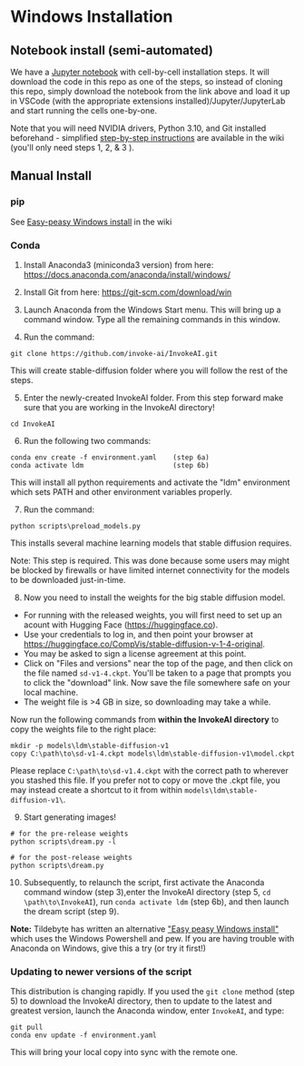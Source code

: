 # **Windows Installation**

## **Notebook install (semi-automated)**

We have a [Jupyter
notebook](https://github.com/lstein/stable-diffusion/blob/main/notebooks/Stable-Diffusion-local-Windows.ipynb)
with cell-by-cell installation steps. It will download the code in
this repo as one of the steps, so instead of cloning this repo, simply
download the notebook from the link above and load it up in VSCode
(with the appropriate extensions installed)/Jupyter/JupyterLab and
start running the cells one-by-one.

Note that you will need NVIDIA drivers, Python 3.10, and Git installed
beforehand - simplified [step-by-step
instructions](https://github.com/lstein/stable-diffusion/wiki/Easy-peasy-Windows-install)
are available in the wiki (you'll only need steps 1, 2, & 3 ).

## **Manual Install**

### **pip**

See [Easy-peasy Windows install](https://github.com/lstein/stable-diffusion/wiki/Easy-peasy-Windows-install)
in the wiki

### **Conda**

1. Install Anaconda3 (miniconda3 version) from here: https://docs.anaconda.com/anaconda/install/windows/

2. Install Git from here: https://git-scm.com/download/win

3. Launch Anaconda from the Windows Start menu. This will bring up a command window. Type all the remaining commands in this window.

4. Run the command:

```
git clone https://github.com/invoke-ai/InvokeAI.git
```

This will create stable-diffusion folder where you will follow the rest of the steps.

5. Enter the newly-created InvokeAI folder. From this step forward make sure that you are working in the InvokeAI directory!

```
cd InvokeAI
```

6. Run the following two commands:

```
conda env create -f environment.yaml    (step 6a)
conda activate ldm                      (step 6b)
```

This will install all python requirements and activate the "ldm"
environment which sets PATH and other environment variables properly.

7. Run the command:

```
python scripts\preload_models.py
```

This installs several machine learning models that stable diffusion requires.

Note: This step is required. This was done because some users may might be blocked by firewalls or have limited internet connectivity for the models to be downloaded just-in-time.

8. Now you need to install the weights for the big stable diffusion model.

- For running with the released weights, you will first need to set up an acount with Hugging Face (https://huggingface.co).
- Use your credentials to log in, and then point your browser at https://huggingface.co/CompVis/stable-diffusion-v-1-4-original.
- You may be asked to sign a license agreement at this point.
- Click on "Files and versions" near the top of the page, and then click on the file named `sd-v1-4.ckpt`. You'll be taken to a page that
  prompts you to click the "download" link. Now save the file somewhere safe on your local machine.
- The weight file is >4 GB in size, so
  downloading may take a while.

Now run the following commands from **within the InvokeAI directory** to copy the weights file to the right place:

```
mkdir -p models\ldm\stable-diffusion-v1
copy C:\path\to\sd-v1-4.ckpt models\ldm\stable-diffusion-v1\model.ckpt
```

Please replace `C:\path\to\sd-v1.4.ckpt` with the correct path to wherever you stashed this file. If you prefer not to copy or move the .ckpt file,
you may instead create a shortcut to it from within `models\ldm\stable-diffusion-v1\`.

9. Start generating images!

```
# for the pre-release weights
python scripts\dream.py -l

# for the post-release weights
python scripts\dream.py
```

10. Subsequently, to relaunch the script, first activate the Anaconda command window (step 3),enter the InvokeAI directory (step 5, `cd \path\to\InvokeAI`), run `conda activate ldm` (step 6b), and then launch the dream script (step 9).

**Note:** Tildebyte has written an alternative ["Easy peasy Windows
install"](https://github.com/lstein/stable-diffusion/wiki/Easy-peasy-Windows-install)
which uses the Windows Powershell and pew. If you are having trouble with Anaconda on Windows, give this a try (or try it first!)

### Updating to newer versions of the script

This distribution is changing rapidly. If you used the `git clone` method (step 5) to download the InvokeAI directory, then to update to the latest and greatest version, launch the Anaconda window, enter `InvokeAI`, and type:

```
git pull
conda env update -f environment.yaml
```

This will bring your local copy into sync with the remote one.
